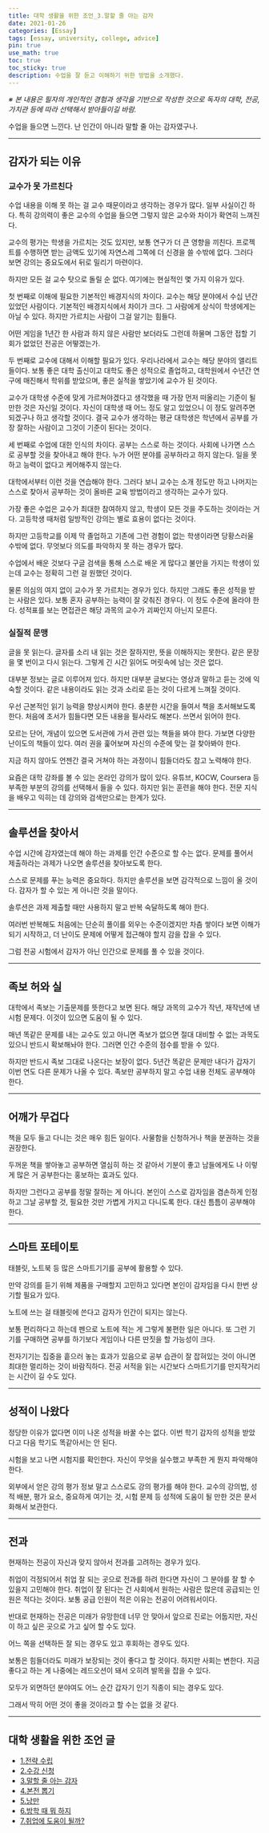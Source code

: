 ```yaml
---
title: 대학 생활을 위한 조언_3.말할 줄 아는 감자
date: 2021-01-26
categories: [Essay]
tags: [essay, university, college, advice]
pin: true
use_math: true
toc: true
toc_sticky: true
description: 수업을 잘 듣고 이해하기 위한 방법을 소개했다.
---
```


_※ 본 내용은 필자의 개인적인 경험과 생각을 기반으로 작성한 것으로 독자의 대학, 전공, 가치관 등에 따라 선택해서 받아들이길 바람._  

수업을 들으면 느낀다. 난 인간이 아니라 말할 줄 아는 감자였구나.

***

## __감자가 되는 이유__

### __교수가 못 가르친다__

수업 내용을 이해 못 하는 걸 교수 때문이라고 생각하는 경우가 많다. 일부 사실이긴 하다. 특히 강의력이 좋은 교수의 수업을 들으면 그렇지 않은 교수와 차이가 확연히 느껴진다.

교수의 평가는 학생을 가르치는 것도 있지만, 보통 연구가 더 큰 영향을 끼친다. 프로젝트를 수행하면 받는 금액도 있기에 자연스레 그쪽에 더 신경을 쓸 수밖에 없다. 그러다 보면 강의는 중요도에서 뒤로 밀리기 마련이다.

하지만 모든 걸 교수 탓으로 돌릴 순 없다. 여기에는 현실적인 몇 가지 이유가 있다.

첫 번째로 이해에 필요한 기본적인 배경지식의 차이다. 교수는 해당 분야에서 수십 년간 있었던 사람이다. 기본적인 배경지식에서 차이가 크다. 그 사람에게 상식이 학생에게는 아닐 수 있다. 하지만 가르치는 사람이 그걸 알기는 힘들다.

어떤 게임을 1년간 한 사람과 하지 않은 사람만 보더라도 그런데 하물며 그동안 접할 기회가 없었던 전공은 어떻겠는가.

두 번째로 교수에 대해서 이해할 필요가 있다. 우리나라에서 교수는 해당 분야의 앨리트들이다. 보통 좋은 대학 출신이고 대학도 좋은 성적으로 졸업하고, 대학원에서 수년간 연구에 매진해서 학위를 받았으며, 좋은 실적을 쌓았기에 교수가 된 것이다.

교수가 대학생 수준에 맞게 가르쳐야겠다고 생각했을 때 가장 먼저 떠올리는 기준이 될만한 것은 자신일 것이다. 자신이 대학생 때 어느 정도 알고 있었으니 이 정도 알려주면 되겠구나 하고 생각할 것이다. 결국 교수가 생각하는 평균 대학생은 학년에서 공부를 가장 잘하는 사람이고 그것이 기준이 된다는 것이다.

세 번째로 수업에 대한 인식의 차이다. 공부는 스스로 하는 것이다. 사회에 나가면 스스로 공부할 것을 찾아내고 해야 한다. 누가 어떤 분야를 공부하라고 하지 않는다. 일을 못 하고 능력이 없다고 케어해주지 않는다.

대학에서부터 이런 것을 연습해야 한다. 그러다 보니 교수는 소개 정도만 하고 나머지는 스스로 찾아서 공부하는 것이 올바른 교육 방법이라고 생각하는 교수가 있다.

가장 좋은 수업은 교수가 최대한 참여하지 않고, 학생이 모든 것을 주도하는 것이라는 거다. 고등학생 때처럼 일방적인 강의는 별로 효용이 없다는 것이다.

하지만 고등학교를 이제 막 졸업하고 기존에 그런 경험이 없는 학생이라면 당황스러울 수밖에 없다. 무엇보다 의도를 파악하지 못 하는 경우가 많다.

수업에서 배운 것보다 구글 검색을 통해 스스로 배운 게 많다고 불만을 가지는 학생이 있는데 교수는 정확히 그런 걸 원했던 것이다.

물론 의심의 여지 없이 교수가 못 가르치는 경우가 있다. 하지만 그래도 좋은 성적을 받는 사람은 있다. 보통 혼자 공부하는 능력이 잘 갖춰진 경우다. 이 정도 수준에 올라야 한다. 성적표를 보는 면접관은 해당 과목의 교수가 괴짜인지 아닌지 모른다.

### __실질적 문맹__

글을 못 읽는다. 글자를 소리 내 읽는 것은 잘하지만, 뜻을 이해하지는 못한다. 같은 문장을 몇 번이고 다시 읽는다. 그렇게 긴 시간 읽어도 머릿속에 남는 것은 없다.

대부분 정보는 글로 이루어져 있다. 하지만 대부분 글보다는 영상과 말하고 듣는 것에 익숙할 것이다. 같은 내용이라도 읽는 것과 소리로 듣는 것이 다르게 느껴질 것이다.

우선 근본적인 읽기 능력을 향상시켜야 한다. 충분한 시간을 들여서 책을 초서해보도록 한다. 처음에 초서가 힘들다면 모든 내용을 필사라도 해본다. 쓰면서 읽어야 한다.

모르는 단어, 개념이 있으면 도서관에 가서 관련 있는 책들을 봐야 한다. 가보면 다양한 난이도의 책들이 있다. 여러 권을 훑어보며 자신의 수준에 맞는 걸 찾아봐야 한다.

지금 하지 않아도 언젠간 결국 거쳐야 하는 과정이니 힘들더라도 참고 노력해야 한다.

요즘은 대학 강좌를 볼 수 있는 온라인 강의가 많이 있다. 유튜브, KOCW, Coursera 등 부족한 부분의 강의를 선택해서 들을 수 있다. 하지만 읽는 훈련을 해야 한다. 전문 지식을 배우고 익히는 데 강의와 검색만으로는 한계가 있다.

***

## __솔루션을 찾아서__

수업 시간에 감자였는데 해야 하는 과제를 인간 수준으로 할 수는 없다. 문제를 풀어서 제출하라는 과제가 나오면 솔루션을 찾아보도록 한다.

스스로 문제를 푸는 능력은 중요하다. 하지만 솔루션을 보면 감각적으로 느낌이 올 것이다. 감자가 할 수 있는 게 아니란 것을 말이다.

솔루션은 과제 제출할 때만 사용하지 말고 반복 숙달하도록 해야 한다.

여러번 반복해도 처음에는 단순히 풀이를 외우는 수준이겠지만 차츰 쌓이다 보면 이해가 되기 시작하고, 더 난이도 문제에 어떻게 접근해야 할지 감을 잡을 수 있다.

그럼 전공 시험에서 감자가 아닌 인간으로 문제를 풀 수 있을 것이다.

***

## __족보 허와 실__

대학에서 족보는 기출문제를 뜻한다고 보면 된다. 해당 과목의 교수가 작년, 재작년에 낸 시험 문제다. 이것이 있으면 도움이 될 수 있다.

매년 똑같은 문제를 내는 교수도 있고 아니면 족보가 없으면 절대 대비할 수 없는 과목도 있으니 반드시 확보해놔야 한다. 그러면 인간 수준의 점수를 받을 수 있다.

하지만 반드시 족보 그대로 나온다는 보장이 없다. 5년간 똑같은 문제만 내다가 갑자기 이번 연도 다른 문제가 나올 수 있다. 족보만 공부하지 말고 수업 내용 전체도 공부해야 한다.

***

## __어깨가 무겁다__

책을 모두 들고 다니는 것은 매우 힘든 일이다. 사물함을 신청하거나 책을 분권하는 것을 권장한다.

두꺼운 책을 쌓아놓고 공부하면 열심히 하는 것 같아서 기분이 좋고 남들에게도 나 이렇게 많은 거 공부한다는 홍보하는 효과도 있다.

하지만 그런다고 공부를 정말 잘하는 게 아니다. 본인이 스스로 감자임을 겸손하게 인정하고 그날 공부할 것, 필요한 것만 가볍게 가지고 다니도록 한다. 대신 틈틈이 공부해야 한다.

***

## __스마트 포테이토__

태블릿, 노트북 등 많은 스마트기기를 공부에 활용할 수 있다.

만약 강의를 듣기 위해 제품을 구매할지 고민하고 있다면 본인이 감자임을 다시 한번 상기할 필요가 있다.

노트에 쓰는 걸 태블릿에 쓴다고 감자가 인간이 되지는 않는다.

보통 편리하다고 하는데 펜으로 노트에 적는 게 그렇게 불편한 일은 아니다. 또 그런 기기를 구매하면 공부를 하기보다 게임이나 다른 딴짓을 할 가능성이 크다.

전자기기는 집중을 흩으러 놓는 효과가 있음으로 공부 습관이 잘 잡혀있는 것이 아니면 최대한 멀리하는 것이 바람직하다. 전공 서적을 읽는 시간보다 스마트기기를 만지작거리는 시간이 길 수도 있다.

***

## __성적이 나왔다__

정당한 이유가 없다면 이미 나온 성적을 바꿀 수는 없다. 이번 학기 감자의 성적을 받았다고 다음 학기도 똑같아서는 안 된다.

시험을 보고 나면 시험지를 확인한다. 자신이 무엇을 실수했고 부족한 게 뭔지 파악해야 한다.

외부에서 얻은 강의 평가 정보 말고 스스로도 강의 평가를 해야 한다. 교수의 강의법, 성적 배분, 평가 요소, 중요하게 여기는 것, 시험 문제 등 성적에 도움이 될 만한 것은 문서화해서 보관한다.

***

## __전과__

현재하는 전공이 자신과 맞지 않아서 전과를 고려하는 경우가 있다.

취업이 걱정되어서 취업 잘 되는 곳으로 전과를 하려 한다면 자신이 그 분야를 잘 할 수 있을지 고민해야 한다. 취업이 잘 된다는 건 사회에서 원하는 사람은 많은데 공급되는 인원은 적다는 것이다. 보통 공급 인원이 적은 이유는 전공이 어려워서이다.

반대로 현재하는 전공은 미래가 유망한데 너무 안 맞아서 앞으로 진로는 어둡지만, 자신이 하고 싶은 곳으로 가고 싶어 할 수도 있다.

어느 쪽을 선택하든 잘 되는 경우도 있고 후회하는 경우도 있다.

보통은 힘들더라도 미래가 보장되는 것이 좋다고 할 것이다. 하지만 사회는 변한다. 지금 좋다고 하는 게 나중에는 레드오션이 돼서 오히려 발목을 잡을 수 있다.

모두가 외면하던 분야여도 어느 순간 갑자기 인기 직종이 되는 경우도 있다.

그래서 딱히 어떤 것이 좋을 것이라고 할 수는 없을 것 같다.

***

## __대학 생활을 위한 조언 글__

- [1.전략 수립](https://chalgx.github.io/essay/AdviceforUniversity1)
- [2.수강 신청](https://chalgx.github.io/essay/AdviceforUniversity2)
- [3.말할 줄 아는 감자](https://chalgx.github.io/essay/AdviceforUniversity3)
- [4.본전 뽑기](https://chalgx.github.io/essay/AdviceforUniversity4)
- [5.낭만](https://chalgx.github.io/essay/AdviceforUniversity5)
- [6.방학 때 뭐 하지](https://chalgx.github.io/essay/AdviceforUniversity6)
- [7.취업에 도움이 될까?](https://chalgx.github.io/essay/AdviceforUniversity7)
